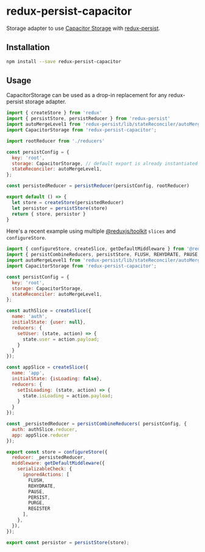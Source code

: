 # redux-persist-capacitor
Storage adapter to use [Capacitor Storage](https://capacitorjs.com/docs/apis/storage) with [redux-persist](https://github.com/rt2zz/redux-persist).

## Installation
```bash
npm install --save redux-persist-capacitor
```

## Usage
CapacitorStorage can be used as a drop-in replacement for any redux-persist storage adapter.
```javascript
import { createStore } from 'redux'
import { persistStore, persistReducer } from 'redux-persist'
import autoMergeLevel1 from 'redux-persist/lib/stateReconciler/autoMergeLevel1';
import CapacitorStorage from 'redux-persist-capacitor';

import rootReducer from './reducers'

const persistConfig = {
  key: 'root',
  storage: CapacitorStorage, // default export is already instantiated
  stateReconciler: autoMergeLevel1,
};

const persistedReducer = persistReducer(persistConfig, rootReducer)

export default () => {
  let store = createStore(persistedReducer)
  let persistor = persistStore(store)
  return { store, persistor }
}
```
Here's a recent example using multiple [@reduxjs/toolkit](https://redux-toolkit.js.org/) `slices` and `configureStore`.
```javascript
import { configureStore, createSlice, getDefaultMiddleware } from '@reduxjs/toolkit';
import { persistCombineReducers, persistStore, FLUSH, REHYDRATE, PAUSE, PERSIST, PURGE, REGISTER } from 'redux-persist';
import autoMergeLevel1 from 'redux-persist/lib/stateReconciler/autoMergeLevel1';
import CapacitorStorage from 'redux-persist-capacitor';

const persistConfig = {
  key: 'root',
  storage: CapacitorStorage,
  stateReconciler: autoMergeLevel1,
};

const authSlice = createSlice({
  name: 'auth',
  initialState: {user: null},
  reducers: {
    setUser: (state, action) => {
      state.user = action.payload;
    }
  }
});

const appSlice = createSlice({
  name: 'app',
  initialState: {isLoading: false},
  reducers: {
    setIsLoading: (state, action) => {
      state.isLoading = action.payload;
    }
  }
});

const _persistedReducer = persistCombineReducers( persistConfig, {
  auth: authSlice.reducer,
  app: appSlice.reducer
});

export const store = configureStore({
  reducer: _persistedReducer,
  middleware: getDefaultMiddleware({
    serializableCheck: {
      ignoredActions: [
        FLUSH,
        REHYDRATE,
        PAUSE,
        PERSIST,
        PURGE,
        REGISTER
      ],
    },
  }),
});

export const persistor = persistStore(store);
```
